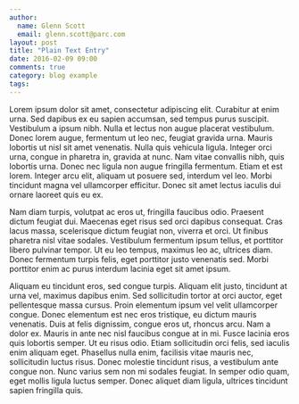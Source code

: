 ```yaml
---
author:
  name: Glenn Scott
  email: glenn.scott@parc.com
layout: post
title: "Plain Text Entry"
date: 2016-02-09 09:00
comments: true
category: blog example
tags:
---
```

Lorem ipsum dolor sit amet, consectetur adipiscing elit. Curabitur at enim urna. Sed dapibus ex eu sapien accumsan, sed tempus purus suscipit. Vestibulum a ipsum nibh. Nulla et lectus non augue placerat vestibulum. Donec lorem augue, fermentum ut leo nec, feugiat gravida urna. Mauris lobortis ut nisl sit amet venenatis. Nulla quis vehicula ligula. Integer orci urna, congue in pharetra in, gravida at nunc. Nam vitae convallis nibh, quis lobortis urna. Donec nec ligula non augue fringilla fermentum. Etiam et est lorem. Integer arcu elit, aliquam ut posuere sed, interdum vel leo. Morbi tincidunt magna vel ullamcorper efficitur. Donec sit amet lectus iaculis dui ornare laoreet quis eu ex.

Nam diam turpis, volutpat ac eros ut, fringilla faucibus odio. Praesent dictum feugiat dui. Maecenas eget risus sed orci dapibus consequat. Cras lacus massa, scelerisque dictum feugiat non, viverra et orci. Ut finibus pharetra nisl vitae sodales. Vestibulum fermentum ipsum tellus, et porttitor libero pulvinar tempor. Ut eu leo tempus, maximus leo ac, ultrices diam. Donec fermentum turpis felis, eget porttitor justo venenatis sed. Morbi porttitor enim ac purus interdum lacinia eget sit amet ipsum.

Aliquam eu tincidunt eros, sed congue turpis. Aliquam elit justo, tincidunt at urna vel, maximus dapibus enim. Sed sollicitudin tortor at orci auctor, eget pellentesque massa cursus. Proin elementum ipsum vel velit ullamcorper congue. Donec elementum est nec eros tristique, eu dictum mauris venenatis. Duis at felis dignissim, congue eros ut, rhoncus arcu. Nam a dolor ex. Mauris in ante nec nisl faucibus congue at in mi. Fusce lacinia eros quis lobortis semper. Ut eu risus odio. Etiam sollicitudin orci felis, sed iaculis enim aliquam eget. Phasellus nulla enim, facilisis vitae mauris nec, sollicitudin luctus risus. Donec molestie tincidunt risus, a vestibulum ante congue non. Nunc varius sem non mi sodales feugiat. In semper odio quam, eget mollis ligula luctus semper. Donec aliquet diam ligula, ultrices tincidunt sapien fringilla quis.
